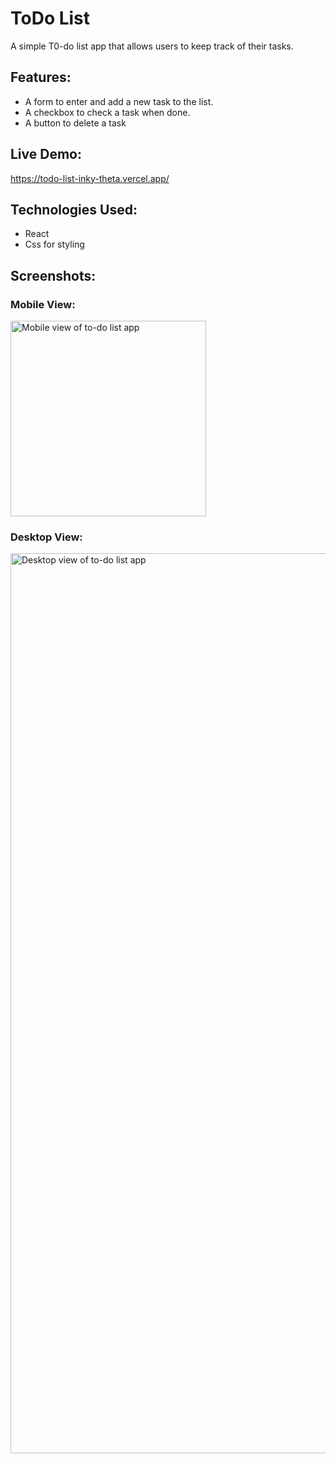 # ToDo List

A simple T0-do list app that allows users to keep track of their tasks.

## Features:
* A form to enter and add a new task to the list.
* A  checkbox to check a task when done.
* A button to delete a task

## Live Demo: 
https://todo-list-inky-theta.vercel.app/

## Technologies Used:
* React
* Css for styling

## Screenshots:
### Mobile View: 
<img width="313" alt="Mobile view of to-do list app" src="https://github.com/user-attachments/assets/e7e96100-3ca0-4c5c-8da6-04a696ff70a5">


### Desktop View:

<img width="1440" alt="Desktop view of to-do list app" src="https://github.com/user-attachments/assets/fa6be71d-1ec5-436b-819c-7ba3962c19c4">



